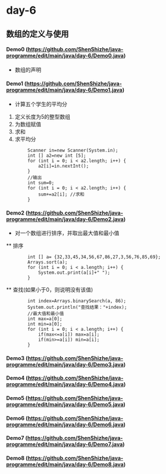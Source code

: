 # day-6
## 数组的定义与使用
#### Demo0 (https://github.com/ShenShizhe/java-programme/edit/main/java/day-6/Demo0.java)
- 数组的声明
#### Demo1 (https://github.com/ShenShizhe/java-programme/edit/main/java/day-6/Demo1.java)
- 计算五个学生的平均分
1. 定义长度为5的整型数组
2. 为数组赋值
3. 求和
4. 求平均分
```
		Scanner in=new Scanner(System.in);
		int [] a2=new int [5];
		for (int i = 0; i < a2.length; i++) {
			a2[i]=in.nextInt();
		}
		//输出		
		int sum=0;
		for (int i = 0; i < a2.length; i++) {
			sum+=a2[i]; //求和
		}
```
#### Demo2 (https://github.com/ShenShizhe/java-programme/edit/main/java/day-6/Demo2.java)
- 对一个数组进行排序，并取出最大值和最小值

** 排序
```	
		int [] a= {32,33,45,34,56,67,86,27,3,56,76,85,69};
		Arrays.sort(a);
		for (int i = 0; i < a.length; i++) {
			System.out.print(a[i]+" ");
		}
```
** 查找(如果小于0，则说明没有该值)
```
		int index=Arrays.binarySearch(a, 86);
		System.out.println("查找结果："+index);		
		//最大值和最小值
		int max=a[0];
		int min=a[0];		
		for (int i = 0; i < a.length; i++) {
			if(max<=a[i]) max=a[i];
			if(min>=a[i]) min=a[i];
		}
```
#### Demo3 (https://github.com/ShenShizhe/java-programme/edit/main/java/day-6/Demo3.java)
#### Demo4 (https://github.com/ShenShizhe/java-programme/edit/main/java/day-6/Demo4.java)
#### Demo5 (https://github.com/ShenShizhe/java-programme/edit/main/java/day-6/Demo5.java)
#### Demo6 (https://github.com/ShenShizhe/java-programme/edit/main/java/day-6/Demo6.java)
#### Demo7 (https://github.com/ShenShizhe/java-programme/edit/main/java/day-6/Demo7.java)
#### Demo8 (https://github.com/ShenShizhe/java-programme/edit/main/java/day-6/Demo8.java)
